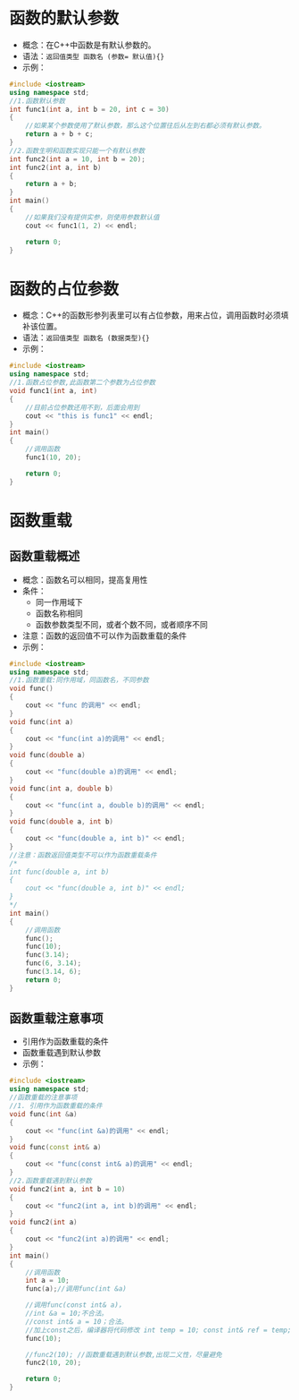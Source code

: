 # 函数的默认参数
- 概念：在C++中函数是有默认参数的。
- 语法：`返回值类型 函数名 (参数= 默认值){}`
- 示例：
```cpp
#include <iostream>
using namespace std;
//1.函数默认参数
int func1(int a, int b = 20, int c = 30)
{
	//如果某个参数使用了默认参数，那么这个位置往后从左到右都必须有默认参数。
	return a + b + c;
}
//2.函数生明和函数实现只能一个有默认参数
int func2(int a = 10, int b = 20);
int func2(int a, int b)
{
	return a + b;
}
int main() 
{
	//如果我们没有提供实参，则使用参数默认值
	cout << func1(1, 2) << endl;

	return 0;
}
```
# 函数的占位参数
- 概念：C++的函数形参列表里可以有占位参数，用来占位，调用函数时必须填补该位置。
- 语法：`返回值类型 函数名 (数据类型){}`
- 示例：
```cpp
#include <iostream>
using namespace std;
//1.函数占位参数,此函数第二个参数为占位参数
void func1(int a, int)
{
	//目前占位参数还用不到，后面会用到
	cout << "this is func1" << endl;
}
int main() 
{
	//调用函数
	func1(10, 20);

	return 0;
}
```
# 函数重载
## 函数重载概述
- 概念：函数名可以相同，提高复用性
- 条件：
	- 同一作用域下
	- 函数名称相同
	- 函数参数类型不同，或者个数不同，或者顺序不同
- 注意：函数的返回值不可以作为函数重载的条件
- 示例：
```cpp
#include <iostream>
using namespace std;
//1.函数重载:同作用域，同函数名，不同参数
void func()
{
	cout << "func 的调用" << endl;
}
void func(int a)
{
	cout << "func(int a)的调用" << endl;
}
void func(double a)
{
	cout << "func(double a)的调用" << endl;
}
void func(int a, double b)
{
	cout << "func(int a, double b)的调用" << endl;
}
void func(double a, int b)
{
	cout << "func(double a, int b)" << endl;
}
//注意：函数返回值类型不可以作为函数重载条件
/*
int func(double a, int b)
{
	cout << "func(double a, int b)" << endl;
}
*/
int main() 
{
	//调用函数
	func();
	func(10);
	func(3.14);
	func(6, 3.14);
	func(3.14, 6);
	return 0;
}
```
## 函数重载注意事项
- 引用作为函数重载的条件
- 函数重载遇到默认参数
- 示例：
```cpp
#include <iostream>
using namespace std;
//函数重载的注意事项
//1. 引用作为函数重载的条件
void func(int &a)
{
	cout << "func(int &a)的调用" << endl;
}
void func(const int& a)
{
	cout << "func(const int& a)的调用" << endl;
}
//2.函数重载遇到默认参数
void func2(int a, int b = 10)
{
	cout << "func2(int a, int b)的调用" << endl;
}
void func2(int a)
{
	cout << "func2(int a)的调用" << endl;
}
int main() 
{
	//调用函数
	int a = 10;
	func(a);//调用func(int &a)

	//调用func(const int& a)，
	//int &a = 10;不合法。
	//const int& a = 10；合法。
	//加上const之后，编译器将代码修改 int temp = 10; const int& ref = temp;
	func(10);

	//func2(10); //函数重载遇到默认参数,出现二义性，尽量避免
	func2(10, 20);

	return 0;
}
```